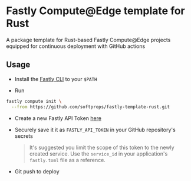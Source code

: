 # Fastly Compute@Edge template for Rust

A package template for Rust-based Fastly Compute@Edge projects equipped for continuous deployment with GitHub actions

## Usage

- Install the [Fastly CLI](https://github.com/fastly/cli#installation) to your `$PATH`

- Run 

```sh
fastly compute init \
  --from https://github.com/softprops/fastly-template-rust.git
```

- Create a new Fastly API Token [here](https://manage.fastly.com/account/personal/tokens/new)

- Securely save it it as `FASTLY_API_TOKEN` in your GitHub repository's secrets

  > It's suggested you limit the scope of this token to the newly created service. Use the `service_id` in your application's `fastly.toml` file as a reference. 

- Git push to deploy
